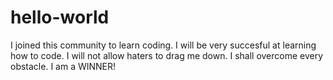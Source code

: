 # hello-world
I joined this community to learn coding.
I will be very succesful at learning how to code.
I will not allow haters to drag me down.
I shall overcome every obstacle. 
I am a WINNER!
